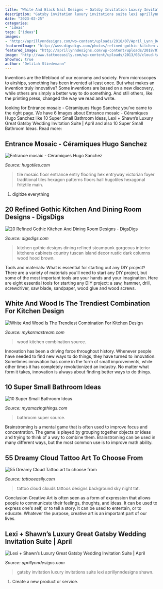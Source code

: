 ```yaml
---
title: "White And Black Nail Designs ~ Gatsby Invitation Luxury Invitations Suite Lexi Aprillynndesigns Shawn"
description: "Gatsby invitation luxury invitations suite lexi aprillynndesigns shawn"
date: "2023-02-25"
categories:
- "ideas"
tags: ["ideas"]
images:
- "http://aprillynndesigns.com/wp-content/uploads/2018/07/April_Lynn_Designs_Gatsby_Art_Deco_Gold_Foil_Black_Monogram_Wedding_Invitations_Bourne_Mansion_New_York_Long_Island_Wedding7.jpg"
featuredImage: "http://www.digsdigs.com/photos/refined-gothic-kitchen-and-dining-room-designs-4.jpg"
featured_image: "http://aprillynndesigns.com/wp-content/uploads/2018/07/April_Lynn_Designs_Gatsby_Art_Deco_Gold_Foil_Black_Monogram_Wedding_Invitations_Bourne_Mansion_New_York_Long_Island_Wedding7.jpg"
image: "http://www.tattooeasily.com/wp-content/uploads/2013/08/cloud-tattoo-29.jpg"
ShowToc: true
author: "Delilah Stiedemann"
---
```



Inventions are the lifeblood of our economy and society. From microscopes to airships, something has been invented at least once. But what makes an invention truly innovative? Some inventions are based on a new discovery, while others are simply a better way to do something. And still others, like the printing press, changed the way we read and write.

	

		
looking for Entrance mosaic - Céramiques Hugo Sanchez you've came to the right page. We have 6 Images about Entrance mosaic - Céramiques Hugo Sanchez like 10 Super Small Bathroom Ideas, Lexi + Shawn’s Luxury Great Gatsby Wedding Invitation Suite | April and also 10 Super Small Bathroom Ideas. Read more:
		
    
## Entrance Mosaic - Céramiques Hugo Sanchez

<img loading=lazy src="http://www.hugotiles.com/wp-content/uploads/2013/01/victorian-style-entance-floor.jpg" onerror="this.onerror=null;this.src='https://tse4.mm.bing.net/th?id=OIP.wwo62ZhL98lMaFLRGwd0EwHaFj&amp;pid=15.1';" alt="Entrance mosaic - Céramiques Hugo Sanchez">

_Source: hugotiles.com_

>tile mosaic floor entrance entry flooring hex entryway victorian foyer traditional tiles hexagon patterns floors hall hugotiles hexagonal fritztile main. 

	

1. digitize everything

    
## 20 Refined Gothic Kitchen And Dining Room Designs - DigsDigs

<img loading=lazy src="http://www.digsdigs.com/photos/refined-gothic-kitchen-and-dining-room-designs-4.jpg" onerror="this.onerror=null;this.src='https://tse2.mm.bing.net/th?id=OIP.0s6aAzrnWemgmJb_PP4NPwHaJ5&amp;pid=15.1';" alt="20 Refined Gothic Kitchen And Dining Room Designs - DigsDigs">

_Source: digsdigs.com_

>kitchen gothic designs dining refined steampunk gorgeous interior kitchens cabinets country tuscan island decor rustic dark columns wood hood brown. 

	

Tools and materials: What is essential for starting out any DIY project?
There are a variety of materials you'll need to start any DIY project, but some of the most important tools are your hands and your imagination. Here are eight essential tools for starting any DIY project: a saw, hammer, drill, screwdriver, saw blade, sandpaper, wood glue and wood screws.

    
## White And Wood Is The Trendiest Combination For Kitchen Design

<img loading=lazy src="https://mykarmastream.com/wp-content/uploads/2017/06/white-and-wood-kitchen-4.jpg" onerror="this.onerror=null;this.src='https://tse3.mm.bing.net/th?id=OIP.xYpm32SPufit7C-xcwbp5wHaJ4&amp;pid=15.1';" alt="White And Wood Is The Trendiest Combination For Kitchen Design">

_Source: mykarmastream.com_

>wood kitchen combination source. 

	

Innovation has been a driving force throughout history. Whenever people have needed to find new ways to do things, they have turned to innovation. Sometimes innovation has come in the form of small improvements, while other times it has completely revolutionized an industry. No matter what form it takes, innovation is always about finding better ways to do things.

    
## 10 Super Small Bathroom Ideas

<img loading=lazy src="http://myamazingthings.com/wp-content/uploads/2016/11/bathroom2.jpg" onerror="this.onerror=null;this.src='https://tse2.mm.bing.net/th?id=OIP.lqV7ZpwMZd7LYVchCPodBAHaJ3&amp;pid=15.1';" alt="10 Super Small Bathroom Ideas">

_Source: myamazingthings.com_

>bathroom super source. 

	

Brainstroming is a mental game that is often used to improve focus and concentration. The game is played by grouping together objects or ideas and trying to think of a way to combine them. Brainstroming can be used in many different ways, but the most common use is to improve math ability.

    
## 55 Dreamy Cloud Tattoo Art To Choose From

<img loading=lazy src="http://www.tattooeasily.com/wp-content/uploads/2013/08/cloud-tattoo-29.jpg" onerror="this.onerror=null;this.src='https://tse4.mm.bing.net/th?id=OIP.x8D46Q5i4p16pGODKddyrgHaJ4&amp;pid=15.1';" alt="55 Dreamy Cloud Tattoo art to choose from">

_Source: tattooeasily.com_

>tattoo cloud clouds tattoos designs background sky night tat. 

	

Conclusion
Creative Art is often seen as a form of expression that allows people to communicate their feelings, thoughts, and ideas. It can be used to express one's self, or to tell a story. It can be used to entertain, or to educate. Whatever the purpose, creative art is an important part of our lives.

    
## Lexi + Shawn’s Luxury Great Gatsby Wedding Invitation Suite | April

<img loading=lazy src="http://aprillynndesigns.com/wp-content/uploads/2018/07/April_Lynn_Designs_Gatsby_Art_Deco_Gold_Foil_Black_Monogram_Wedding_Invitations_Bourne_Mansion_New_York_Long_Island_Wedding7.jpg" onerror="this.onerror=null;this.src='https://tse2.mm.bing.net/th?id=OIP.czya3PW9c6tlxmA-TnYktQHaKm&amp;pid=15.1';" alt="Lexi + Shawn’s Luxury Great Gatsby Wedding Invitation Suite | April">

_Source: aprillynndesigns.com_

>gatsby invitation luxury invitations suite lexi aprillynndesigns shawn. 

	

1. Create a new product or service.

